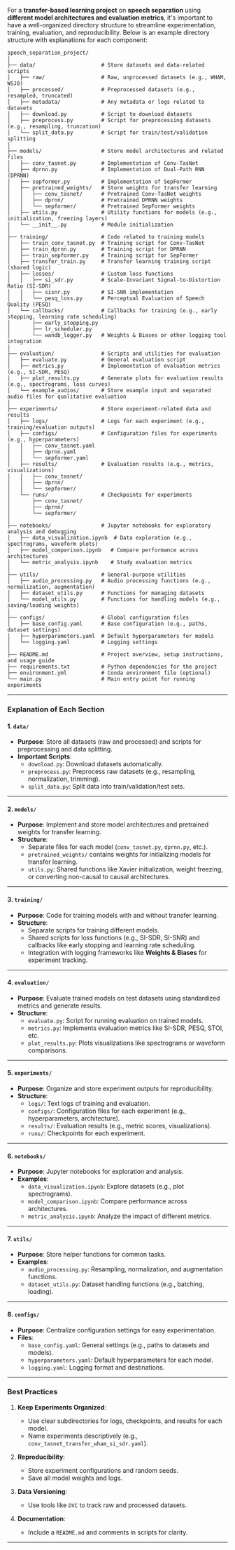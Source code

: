 For a **transfer-based learning project** on **speech separation** using **different model architectures and evaluation metrics**, it's important to have a well-organized directory structure to streamline experimentation, training, evaluation, and reproducibility. Below is an example directory structure with explanations for each component:

```
speech_separation_project/
│
├── data/                     # Store datasets and data-related scripts
│   ├── raw/                  # Raw, unprocessed datasets (e.g., WHAM, WSJ0)
│   ├── processed/            # Preprocessed datasets (e.g., resampled, truncated)
│   ├── metadata/             # Any metadata or logs related to datasets
│   ├── download.py           # Script to download datasets
│   ├── preprocess.py         # Script for preprocessing datasets (e.g., resampling, truncation)
│   └── split_data.py         # Script for train/test/validation splitting
│
├── models/                   # Store model architectures and related files
│   ├── conv_tasnet.py        # Implementation of Conv-TasNet
│   ├── dprnn.py              # Implementation of Dual-Path RNN (DPRNN)
│   ├── sepformer.py          # Implementation of SepFormer
│   ├── pretrained_weights/   # Store weights for transfer learning
│   │   ├── conv_tasnet/      # Pretrained Conv-TasNet weights
│   │   ├── dprnn/            # Pretrained DPRNN weights
│   │   └── sepformer/        # Pretrained SepFormer weights
│   ├── utils.py              # Utility functions for models (e.g., initialization, freezing layers)
│   └── __init__.py           # Module initialization
│
├── training/                 # Code related to training models
│   ├── train_conv_tasnet.py  # Training script for Conv-TasNet
│   ├── train_dprnn.py        # Training script for DPRNN
│   ├── train_sepformer.py    # Training script for SepFormer
│   ├── transfer_train.py     # Transfer learning training script (shared logic)
│   ├── losses/               # Custom loss functions
│   │   ├── si_sdr.py         # Scale-Invariant Signal-to-Distortion Ratio (SI-SDR)
│   │   ├── sisnr.py          # SI-SNR implementation
│   │   └── pesq_loss.py      # Perceptual Evaluation of Speech Quality (PESQ)
│   └── callbacks/            # Callbacks for training (e.g., early stopping, learning rate scheduling)
│       ├── early_stopping.py
│       ├── lr_scheduler.py
│       └── wandb_logger.py   # Weights & Biases or other logging tool integration
│
├── evaluation/               # Scripts and utilities for evaluation
│   ├── evaluate.py           # General evaluation script
│   ├── metrics.py            # Implementation of evaluation metrics (e.g., SI-SDR, PESQ)
│   ├── plot_results.py       # Generate plots for evaluation results (e.g., spectrograms, loss curves)
│   └── example_audios/       # Store example input and separated audio files for qualitative evaluation
│
├── experiments/              # Store experiment-related data and results
│   ├── logs/                 # Logs for each experiment (e.g., training/evaluation outputs)
│   ├── configs/              # Configuration files for experiments (e.g., hyperparameters)
│   │   ├── conv_tasnet.yaml
│   │   ├── dprnn.yaml
│   │   └── sepformer.yaml
│   ├── results/              # Evaluation results (e.g., metrics, visualizations)
│   │   ├── conv_tasnet/      
│   │   ├── dprnn/            
│   │   └── sepformer/        
│   └── runs/                 # Checkpoints for experiments
│       ├── conv_tasnet/
│       ├── dprnn/
│       └── sepformer/
│
├── notebooks/                # Jupyter notebooks for exploratory analysis and debugging
│   ├── data_visualization.ipynb  # Data exploration (e.g., spectrograms, waveform plots)
│   ├── model_comparison.ipynb   # Compare performance across architectures
│   └── metric_analysis.ipynb    # Study evaluation metrics
│
├── utils/                    # General-purpose utilities
│   ├── audio_processing.py   # Audio processing functions (e.g., normalization, augmentation)
│   ├── dataset_utils.py      # Functions for managing datasets
│   └── model_utils.py        # Functions for handling models (e.g., saving/loading weights)
│
├── configs/                  # Global configuration files
│   ├── base_config.yaml      # Base configuration (e.g., paths, dataset settings)
│   ├── hyperparameters.yaml  # Default hyperparameters for models
│   └── logging.yaml          # Logging settings
│
├── README.md                 # Project overview, setup instructions, and usage guide
├── requirements.txt          # Python dependencies for the project
├── environment.yml           # Conda environment file (optional)
└── main.py                   # Main entry point for running experiments
```

---

### **Explanation of Each Section**

#### **1. `data/`**
- **Purpose**: Store all datasets (raw and processed) and scripts for preprocessing and data splitting.
- **Important Scripts**:
  - `download.py`: Download datasets automatically.
  - `preprocess.py`: Preprocess raw datasets (e.g., resampling, normalization, trimming).
  - `split_data.py`: Split data into train/validation/test sets.

---

#### **2. `models/`**
- **Purpose**: Implement and store model architectures and pretrained weights for transfer learning.
- **Structure**:
  - Separate files for each model (`conv_tasnet.py`, `dprnn.py`, etc.).
  - `pretrained_weights/` contains weights for initializing models for transfer learning.
  - `utils.py`: Shared functions like Xavier initialization, weight freezing, or converting non-causal to causal architectures.

---

#### **3. `training/`**
- **Purpose**: Code for training models with and without transfer learning.
- **Structure**:
  - Separate scripts for training different models.
  - Shared scripts for loss functions (e.g., SI-SDR, SI-SNR) and callbacks like early stopping and learning rate scheduling.
  - Integration with logging frameworks like **Weights & Biases** for experiment tracking.

---

#### **4. `evaluation/`**
- **Purpose**: Evaluate trained models on test datasets using standardized metrics and generate results.
- **Structure**:
  - `evaluate.py`: Script for running evaluation on trained models.
  - `metrics.py`: Implements evaluation metrics like SI-SDR, PESQ, STOI, etc.
  - `plot_results.py`: Plots visualizations like spectrograms or waveform comparisons.

---

#### **5. `experiments/`**
- **Purpose**: Organize and store experiment outputs for reproducibility.
- **Structure**:
  - `logs/`: Text logs of training and evaluation.
  - `configs/`: Configuration files for each experiment (e.g., hyperparameters, architecture).
  - `results/`: Evaluation results (e.g., metric scores, visualizations).
  - `runs/`: Checkpoints for each experiment.

---

#### **6. `notebooks/`**
- **Purpose**: Jupyter notebooks for exploration and analysis.
- **Examples**:
  - `data_visualization.ipynb`: Explore datasets (e.g., plot spectrograms).
  - `model_comparison.ipynb`: Compare performance across architectures.
  - `metric_analysis.ipynb`: Analyze the impact of different metrics.

---

#### **7. `utils/`**
- **Purpose**: Store helper functions for common tasks.
- **Examples**:
  - `audio_processing.py`: Resampling, normalization, and augmentation functions.
  - `dataset_utils.py`: Dataset handling functions (e.g., batching, loading).

---

#### **8. `configs/`**
- **Purpose**: Centralize configuration settings for easy experimentation.
- **Files**:
  - `base_config.yaml`: General settings (e.g., paths to datasets and models).
  - `hyperparameters.yaml`: Default hyperparameters for each model.
  - `logging.yaml`: Logging format and destinations.

---

### **Best Practices**
1. **Keep Experiments Organized**:
   - Use clear subdirectories for logs, checkpoints, and results for each model.
   - Name experiments descriptively (e.g., `conv_tasnet_transfer_wham_si_sdr.yaml`).

2. **Reproducibility**:
   - Store experiment configurations and random seeds.
   - Save all model weights and logs.

3. **Data Versioning**:
   - Use tools like `DVC` to track raw and processed datasets.

4. **Documentation**:
   - Include a `README.md` and comments in scripts for clarity.

---
